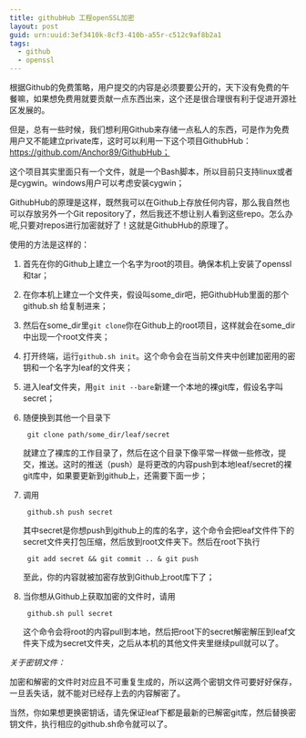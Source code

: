 ```yaml
---
title: githubHub 工程openSSL加密
layout: post
guid: urn:uuid:3ef3410k-8cf3-410b-a55r-c512c9af8b2a1
tags:
  - github
  - openssl
---
```

根据Github的免费策略，用户提交的内容是必须要要公开的，天下没有免费的午餐嘛，如果想免费用就要贡献一点东西出来，这个还是很合理很有利于促进开源社区发展的。

但是，总有一些时候，我们想利用Github来存储一点私人的东西，可是作为免费用户又不能建立private库，这时可以利用一下这个项目GithubHub：https://github.com/Anchor89/GithubHub；

这个项目其实里面只有一个文件，就是一个Bash脚本，所以目前只支持linux或者是cygwin。windows用户可以考虑安装cygwin；

GithubHub的原理是这样，既然我可以在Github上存放任何内容，那么我自然也可以存放另外一个Git repository了，然后我还不想让别人看到这些repo。怎么办呢,只要对repos进行加密就好了！这就是GithubHub的原理了。

使用的方法是这样的：

1. 首先在你的Github上建立一个名字为root的项目。确保本机上安装了openssl和tar；
2. 在你本机上建立一个文件夹，假设叫some_dir吧，把GithubHub里面的那个github.sh 给复制进来；
3. 然后在some_dir里``git clone``你在Github上的root项目，这样就会在some_dir中出现一个root文件夹；
4. 打开终端，运行``github.sh init``。这个命令会在当前文件夹中创建加密用的密钥和一个名字为leaf的文件夹；
5. 进入leaf文件夹，用``git init --bare``新建一个本地的裸git库，假设名字叫secret；
6. 随便换到其他一个目录下

		git clone path/some_dir/leaf/secret

	就建立了裸库的工作目录了，然后在这个目录下像平常一样做一些修改，提交，推送。这时的推送（push）是将更改的内容push到本地leaf/secret的裸git库中，如果要更新到github上，还需要下面一步；
7. 调用
	
		github.sh push secret

	其中secret是你想push到github上的库的名字，这个命令会把leaf文件件下的secret文件夹打包压缩，然后放到root文件夹下。然后在root下执行
		
		git add secret && git commit .. & git push

	至此，你的内容就被加密存放到Github上root库下了；
8. 当你想从Github上获取加密的文件时，请用

		github.sh pull secret

	这个命令会将root的内容pull到本地，然后把root下的secret解密解压到leaf文件夹下成为secret文件夹，之后从本机的其他文件夹里继续pull就可以了。


*关于密钥文件：*

加密和解密的文件时对应且不可重复生成的，所以这两个密钥文件可要好好保存，一旦丢失话，就不能对已经存上去的内容解密了。

当然，你如果想更换密钥话，请先保证leaf下都是最新的已解密git库，然后替换密钥文件，执行相应的github.sh命令就可以了。